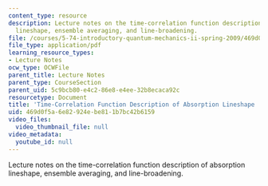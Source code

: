 ```yaml
---
content_type: resource
description: Lecture notes on the time-correlation function description of absorption
  lineshape, ensemble averaging, and line-broadening.
file: /courses/5-74-introductory-quantum-mechanics-ii-spring-2009/469d0f5a6e82924ebe811b7bc42b6159_MIT5_74s09_lec06.pdf
file_type: application/pdf
learning_resource_types:
- Lecture Notes
ocw_type: OCWFile
parent_title: Lecture Notes
parent_type: CourseSection
parent_uid: 5c9bcb80-e4c2-86e8-e4ee-32b8ecaca92c
resourcetype: Document
title: 'Time-Correlation Function Description of Absorption Lineshape '
uid: 469d0f5a-6e82-924e-be81-1b7bc42b6159
video_files:
  video_thumbnail_file: null
video_metadata:
  youtube_id: null
---
```

Lecture notes on the time-correlation function description of absorption lineshape, ensemble averaging, and line-broadening.

